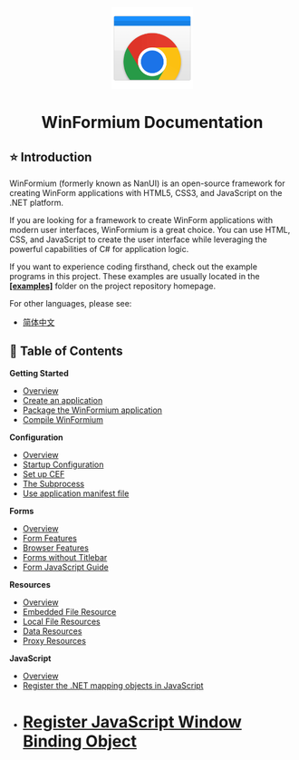 <p align="center">
    <img src="./assets/WinFormiumLogo.png" width="144" />
</p>
<h1 align="center">WinFormium Documentation</h1>

## ⭐ Introduction

WinFormium (formerly known as NanUI) is an open-source framework for creating WinForm applications with HTML5, CSS3, and JavaScript on the .NET platform.

If you are looking for a framework to create WinForm applications with modern user interfaces, WinFormium is a great choice. You can use HTML, CSS, and JavaScript to create the user interface while leveraging the powerful capabilities of C# for application logic.

If you want to experience coding firsthand, check out the example programs in this project. These examples are usually located in the **[[examples]](https://github.com/XuanchenLin/NanUI/tree/master/examples)** folder on the project repository homepage.

For other languages, please see:

- [简体中文](https://gitee.com/dotnetchina/NanUI/tree/master/docs)

## 📖 Table of Contents

**Getting Started**

- [Overview](./GettingStarted/Overview.md)
- [Create an application](./GettingStarted/Create-Application.md)
- [Package the WinFormium application](./GettingStarted/Package-WinFormium-App.md)
- [Compile WinFormium](./GettingStarted/Complie-WinFormium.md)

**Configuration**

- [Overview](./Configuration/Overview.md)
- [Startup Configuration](./Configuration/Startup.md)
- [Set up CEF](./Configuration/Setup-CEF.md)
- [The Subprocess](./Configuration/Subprocess.md)
- [Use application manifest file](./Configuration/App-Manifest.md)

**Forms**

- [Overview](./Forms/Overview.md)
- [Form Features](./Forms/Form-Features.md)
- [Browser Features](./Forms/Browser-Features.md)
- [Forms without Titlebar](./Forms/Forms-Without-Titlebar.md)
- [Form JavaScript Guide](./Forms/Form-JavaScript-Guide.md)

**Resources**

- [Overview](./Resources/Overview.md)
- [Embedded File Resource](./Resources/Embedded-Resources.md)
- [Local File Resources](./Resources/File-Resources.md)
- [Data Resources](./Resources/Data-Resources.md)
- [Proxy Resources](./Resources/Proxy-Resources.md)

**JavaScript**

- [Overview](./JavaScript/Overview.md)
- [Register the .NET mapping objects in JavaScript](./JavaScript/Register-Mapping-Objects.md)
- # [Register JavaScript Window Binding Object](./JavaScript/Register-Window-Binding-Objects.md)
